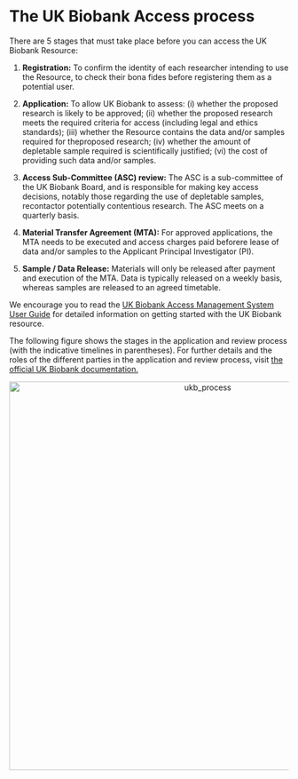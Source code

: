 # The UK Biobank Access process

There are 5 stages that must take place before you can access the UK Biobank Resource:

1. **Registration:** To confirm the identity of each researcher intending to use the Resource, to check their bona fides before registering them as a potential user.

2. **Application:** To allow UK Biobank to assess: (i) whether the proposed research is likely to be approved; (ii) whether the proposed research meets the required criteria for access (including legal and ethics standards); (iii) whether the Resource contains the data and/or samples required for theproposed research; (iv) whether the amount of depletable sample required is scientifically justified; (vi) the cost of providing such data and/or samples.

3. **Access Sub-Committee (ASC) review:** The ASC is a sub-committee of the UK Biobank Board, and is responsible for making key access decisions, notably those regarding the use of depletable samples, recontactor potentially contentious research. The ASC meets on a quarterly basis.

4. **Material Transfer Agreement (MTA):** For approved applications, the MTA needs to be executed and access charges paid beforere lease of data and/or samples to the Applicant Principal Investigator (PI).

5. **Sample / Data Release:** Materials will only be released after payment and execution of the MTA. Data is typically released on a weekly basis, whereas samples are released to an agreed timetable.

We encourage you to read the [UK Biobank Access Management System User Guide](https://www.ukbiobank.ac.uk/wp-content/uploads/2019/09/Access_019-Access-Management-System-User-Guide-V4.0.pdf) for detailed information on getting started with the UK Biobank resource. 

The following figure shows the stages in the application and review process (with  the indicative timelines in parentheses). For further details and the roles of the different parties in the application and review process, visit [the official UK Biobank documentation.](https://www.ukbiobank.ac.uk/wp-content/uploads/2012/09/Access-Procedures-2011-1.pdf)

<center>
<img src="/img/ukb_process.png" alt="ukb_process" width="700"/>
</center>
